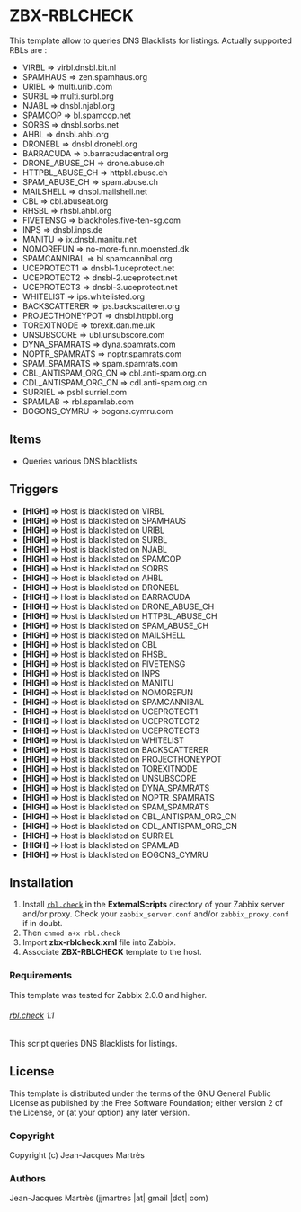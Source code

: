 ZBX-RBLCHECK
============

This template allow to queries DNS Blacklists for listings.
Actually supported RBLs are :
 * VIRBL               =>     virbl.dnsbl.bit.nl
 * SPAMHAUS            =>     zen.spamhaus.org
 * URIBL               =>     multi.uribl.com
 * SURBL               =>     multi.surbl.org
 * NJABL               =>     dnsbl.njabl.org
 * SPAMCOP             =>     bl.spamcop.net
 * SORBS               =>     dnsbl.sorbs.net
 * AHBL                =>     dnsbl.ahbl.org
 * DRONEBL             =>     dnsbl.dronebl.org
 * BARRACUDA           =>     b.barracudacentral.org
 * DRONE_ABUSE_CH      =>     drone.abuse.ch
 * HTTPBL_ABUSE_CH     =>     httpbl.abuse.ch
 * SPAM_ABUSE_CH       =>     spam.abuse.ch
 * MAILSHELL           =>     dnsbl.mailshell.net
 * CBL                 =>     cbl.abuseat.org
 * RHSBL               =>     rhsbl.ahbl.org
 * FIVETENSG           =>     blackholes.five-ten-sg.com
 * INPS                =>     dnsbl.inps.de
 * MANITU              =>     ix.dnsbl.manitu.net
 * NOMOREFUN           =>     no-more-funn.moensted.dk
 * SPAMCANNIBAL        =>     bl.spamcannibal.org
 * UCEPROTECT1         =>     dnsbl-1.uceprotect.net
 * UCEPROTECT2         =>     dnsbl-2.uceprotect.net
 * UCEPROTECT3         =>     dnsbl-3.uceprotect.net
 * WHITELIST           =>     ips.whitelisted.org
 * BACKSCATTERER       =>     ips.backscatterer.org
 * PROJECTHONEYPOT     =>     dnsbl.httpbl.org
 * TOREXITNODE         =>     torexit.dan.me.uk
 * UNSUBSCORE          =>     ubl.unsubscore.com
 * DYNA_SPAMRATS       =>     dyna.spamrats.com
 * NOPTR_SPAMRATS      =>     noptr.spamrats.com
 * SPAM_SPAMRATS       =>     spam.spamrats.com
 * CBL_ANTISPAM_ORG_CN =>     cbl.anti-spam.org.cn
 * CDL_ANTISPAM_ORG_CN =>     cdl.anti-spam.org.cn
 * SURRIEL             =>     psbl.surriel.com
 * SPAMLAB             =>     rbl.spamlab.com
 * BOGONS_CYMRU        =>     bogons.cymru.com

Items
-----

  * Queries various DNS blacklists

Triggers
--------

  * **[HIGH]** => Host is blacklisted on VIRBL
  * **[HIGH]** => Host is blacklisted on SPAMHAUS
  * **[HIGH]** => Host is blacklisted on URIBL
  * **[HIGH]** => Host is blacklisted on SURBL
  * **[HIGH]** => Host is blacklisted on NJABL
  * **[HIGH]** => Host is blacklisted on SPAMCOP
  * **[HIGH]** => Host is blacklisted on SORBS
  * **[HIGH]** => Host is blacklisted on AHBL
  * **[HIGH]** => Host is blacklisted on DRONEBL
  * **[HIGH]** => Host is blacklisted on BARRACUDA
  * **[HIGH]** => Host is blacklisted on DRONE_ABUSE_CH
  * **[HIGH]** => Host is blacklisted on HTTPBL_ABUSE_CH
  * **[HIGH]** => Host is blacklisted on SPAM_ABUSE_CH
  * **[HIGH]** => Host is blacklisted on MAILSHELL
  * **[HIGH]** => Host is blacklisted on CBL
  * **[HIGH]** => Host is blacklisted on RHSBL
  * **[HIGH]** => Host is blacklisted on FIVETENSG
  * **[HIGH]** => Host is blacklisted on INPS
  * **[HIGH]** => Host is blacklisted on MANITU
  * **[HIGH]** => Host is blacklisted on NOMOREFUN
  * **[HIGH]** => Host is blacklisted on SPAMCANNIBAL
  * **[HIGH]** => Host is blacklisted on UCEPROTECT1
  * **[HIGH]** => Host is blacklisted on UCEPROTECT2
  * **[HIGH]** => Host is blacklisted on UCEPROTECT3
  * **[HIGH]** => Host is blacklisted on WHITELIST
  * **[HIGH]** => Host is blacklisted on BACKSCATTERER
  * **[HIGH]** => Host is blacklisted on PROJECTHONEYPOT
  * **[HIGH]** => Host is blacklisted on TOREXITNODE
  * **[HIGH]** => Host is blacklisted on UNSUBSCORE
  * **[HIGH]** => Host is blacklisted on DYNA_SPAMRATS
  * **[HIGH]** => Host is blacklisted on NOPTR_SPAMRATS
  * **[HIGH]** => Host is blacklisted on SPAM_SPAMRATS
  * **[HIGH]** => Host is blacklisted on CBL_ANTISPAM_ORG_CN
  * **[HIGH]** => Host is blacklisted on CDL_ANTISPAM_ORG_CN
  * **[HIGH]** => Host is blacklisted on SURRIEL
  * **[HIGH]** => Host is blacklisted on SPAMLAB
  * **[HIGH]** => Host is blacklisted on BOGONS_CYMRU

Installation
------------

1. Install [`rbl.check`](https://github.com/jjmartres/Zabbix/tree/master/zbx-scripts/zbx-rblcheck) in the **ExternalScripts** directory of your Zabbix server and/or proxy. Check your `zabbix_server.conf` and/or `zabbix_proxy.conf` if in doubt.
2. Then `chmod a+x rbl.check`
3. Import **zbx-rblcheck.xml** file into Zabbix.
4. Associate **ZBX-RBLCHECK** template to the host.

### Requirements

This template was tested for Zabbix 2.0.0 and higher.

###### [rbl.check](https://github.com/jjmartres/Zabbix/tree/master/zbx-scripts/rbl.check) 1.1

This script queries DNS Blacklists for listings.

License
-------

This template is distributed under the terms of the GNU General Public License as published by the Free Software Foundation; either version 2 of the  License, or (at your option) any later version.

### Copyright

  Copyright (c) Jean-Jacques Martrès

### Authors

  Jean-Jacques Martrès
  (jjmartres |at| gmail |dot| com)
